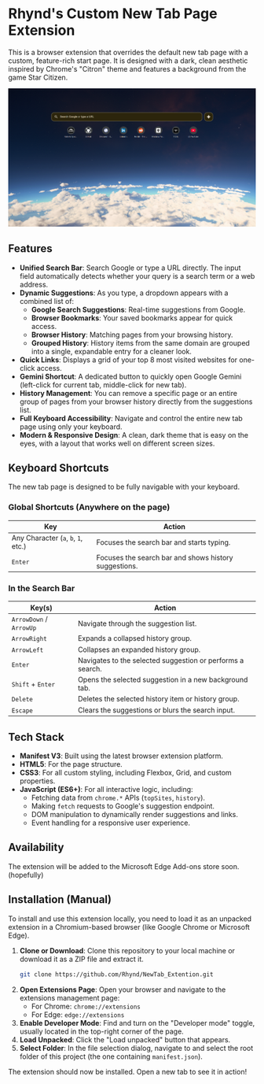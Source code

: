 # Rhynd's Custom New Tab Page Extension

This is a browser extension that overrides the default new tab page with a custom, feature-rich start page. It is designed with a dark, clean aesthetic inspired by Chrome's "Citron" theme and features a background from the game Star Citizen.

![Screenshot of the New Tab Page](src/NewTab.png)

## Features

*   **Unified Search Bar**: Search Google or type a URL directly. The input field automatically detects whether your query is a search term or a web address.
*   **Dynamic Suggestions**: As you type, a dropdown appears with a combined list of:
    *   **Google Search Suggestions**: Real-time suggestions from Google.
    *   **Browser Bookmarks**: Your saved bookmarks appear for quick access.
    *   **Browser History**: Matching pages from your browsing history.
    *   **Grouped History**: History items from the same domain are grouped into a single, expandable entry for a cleaner look.
*   **Quick Links**: Displays a grid of your top 8 most visited websites for one-click access.
*   **Gemini Shortcut**: A dedicated button to quickly open Google Gemini (left-click for current tab, middle-click for new tab).
*   **History Management**: You can remove a specific page or an entire group of pages from your browser history directly from the suggestions list.
*   **Full Keyboard Accessibility**: Navigate and control the entire new tab page using only your keyboard.
*   **Modern & Responsive Design**: A clean, dark theme that is easy on the eyes, with a layout that works well on different screen sizes.

## Keyboard Shortcuts

The new tab page is designed to be fully navigable with your keyboard.

### Global Shortcuts (Anywhere on the page)

| Key | Action |
| --- | --- |
| Any Character (`a`, `b`, `1`, etc.) | Focuses the search bar and starts typing. |
| `Enter` | Focuses the search bar and shows history suggestions. |

### In the Search Bar

| Key(s) | Action |
| --- | --- |
| `ArrowDown` / `ArrowUp` | Navigate through the suggestion list. |
| `ArrowRight` | Expands a collapsed history group. |
| `ArrowLeft` | Collapses an expanded history group. |
| `Enter` | Navigates to the selected suggestion or performs a search. |
| `Shift` + `Enter` | Opens the selected suggestion in a new background tab. |
| `Delete` | Deletes the selected history item or history group. |
| `Escape` | Clears the suggestions or blurs the search input. |

## Tech Stack

*   **Manifest V3**: Built using the latest browser extension platform.
*   **HTML5**: For the page structure.
*   **CSS3**: For all custom styling, including Flexbox, Grid, and custom properties.
*   **JavaScript (ES6+)**: For all interactive logic, including:
    *   Fetching data from `chrome.*` APIs (`topSites`, `history`).
    *   Making `fetch` requests to Google's suggestion endpoint.
    *   DOM manipulation to dynamically render suggestions and links.
    *   Event handling for a responsive user experience.

## Availability

The extension will be added to the Microsoft Edge Add-ons store soon. (hopefully)

## Installation (Manual)

To install and use this extension locally, you need to load it as an unpacked extension in a Chromium-based browser (like Google Chrome or Microsoft Edge).

1.  **Clone or Download**: Clone this repository to your local machine or download it as a ZIP file and extract it.
    ```sh
    git clone https://github.com/Rhynd/NewTab_Extention.git
    ```
2.  **Open Extensions Page**: Open your browser and navigate to the extensions management page:
    *   For Chrome: `chrome://extensions`
    *   For Edge: `edge://extensions`
3.  **Enable Developer Mode**: Find and turn on the "Developer mode" toggle, usually located in the top-right corner of the page.
4.  **Load Unpacked**: Click the "Load unpacked" button that appears.
5.  **Select Folder**: In the file selection dialog, navigate to and select the root folder of this project (the one containing `manifest.json`).

The extension should now be installed. Open a new tab to see it in action!
